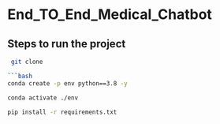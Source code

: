 # End_TO_End_Medical_Chatbot

## Steps to run the project 

```bash
 git clone 

```bash 
conda create -p env python==3.8 -y
```

```bash 
conda activate ./env
```

```bash 
pip install -r requirements.txt
```
